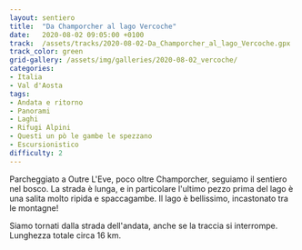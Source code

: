 ```yaml
---
layout: sentiero
title:  "Da Champorcher al lago Vercoche"
date:   2020-08-02 09:05:00 +0100
track:  /assets/tracks/2020-08-02-Da_Champorcher_al_lago_Vercoche.gpx
track_color: green
grid-gallery: /assets/img/galleries/2020-08-02_vercoche/
categories:
- Italia
- Val d'Aosta
tags:
- Andata e ritorno
- Panorami
- Laghi
- Rifugi Alpini
- Questi un pò le gambe le spezzano
- Escursionistico
difficulty: 2
---
```


Parcheggiato a Outre L'Eve, poco oltre Champorcher, seguiamo il sentiero nel bosco. La strada è lunga, e in particolare l'ultimo pezzo prima del lago è una salita molto ripida e spaccagambe. Il lago è bellissimo, incastonato tra le montagne!

Siamo tornati dalla strada dell'andata, anche se la traccia si interrompe. Lunghezza totale circa 16 km.
